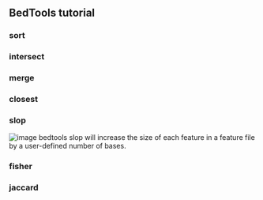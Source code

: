 ## BedTools tutorial
### sort
### intersect
### merge
### closest
### slop
![image](https://user-images.githubusercontent.com/124801933/220039706-6a3a96af-14e1-4f33-943a-93769f6341e4.png)
bedtools slop will increase the size of each feature in a feature file by a user-defined number of bases. 

### fisher
### jaccard
